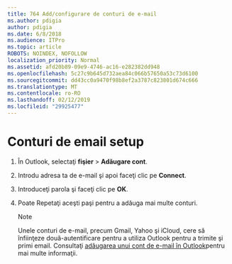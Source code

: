 ```yaml
---
title: 764 Add/configurare de conturi de e-mail
ms.author: pdigia
author: pdigia
ms.date: 6/8/2018
ms.audience: ITPro
ms.topic: article
ROBOTS: NOINDEX, NOFOLLOW
localization_priority: Normal
ms.assetid: afd20b89-09e9-4746-ac16-e282382dd948
ms.openlocfilehash: 5c27c9b645d732aea84c066b57650a53c73d6100
ms.sourcegitcommit: dd43cc0a9470f98b8ef2a3787c823801d674c666
ms.translationtype: MT
ms.contentlocale: ro-RO
ms.lasthandoff: 02/12/2019
ms.locfileid: "29925477"
---
```

# <a name="setup-email-accounts"></a>Conturi de email setup

1. În Outlook, selectaţi **fişier** \> **Adăugare cont**.
    
2. Introdu adresa ta de e-mail şi apoi faceţi clic pe **Connect**.
    
3. Introduceţi parola şi faceţi clic pe **OK**.
    
4. Poate Repetaţi aceşti paşi pentru a adăuga mai multe conturi.
    
    > [!NOTE]
    > Unele conturi de e-mail, precum Gmail, Yahoo şi iCloud, cere să înfiinţeze două-autentificare pentru a utiliza Outlook pentru a trimite şi primi email. Consultaţi [adăugarea unui cont de e-mail în Outlook](https://support.office.com/article/6e27792a-9267-4aa4-8bb6-c84ef146101b.aspx)pentru mai multe informaţii. 
  


